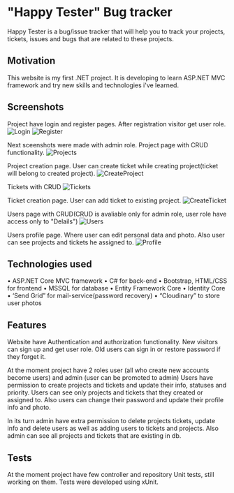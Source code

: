 # "Happy Tester" Bug tracker
Happy Tester is a bug/issue tracker that will help you to track your projects, tickets, issues and bugs that are related to these projects.
## Motivation
This website is my first .NET project. It is developing to learn ASP.NET MVC framework and try new skills and technologies i've learned.
## Screenshots
Project have login and register pages. After registration visitor get user role.
![Login](https://user-images.githubusercontent.com/101929575/200970528-0c500125-338c-4e0e-8181-01c42356ed1c.jpg)
![Register](https://user-images.githubusercontent.com/101929575/204113895-8a782aff-4ed5-4e22-9899-91246518a04a.jpg)

Next sceenshots were made with admin role.
Project page with CRUD functionality.
![Projects](https://user-images.githubusercontent.com/101929575/204113944-16b1b55d-5aff-4d6d-a898-e7e1c039a409.jpg)

Project creation page. User can create ticket while creating project(ticket will belong to created project).
![CreateProject](https://user-images.githubusercontent.com/101929575/204114320-52fd6f6d-e3b2-437a-a6f1-7c9856ac7110.jpg)

Tickets with CRUD
![Tickets](https://user-images.githubusercontent.com/101929575/204113991-986d8482-9cd7-48a7-94f2-590a26ab74dd.jpg)

Ticket creation page. User can add ticket to existing project.
![CreateTicket](https://user-images.githubusercontent.com/101929575/204114004-362a1cfd-b07c-412b-9344-cac8c0f268e4.jpg)

Users page with CRUD(CRUD is avaliable only for admin role, user role have access only to "Delails")
![Users](https://user-images.githubusercontent.com/101929575/204114022-563ddf5e-0071-445e-b906-424eec2f01d4.jpg)

Users profile page. Where user can edit personal data and photo. Also user can see projects and tickets he assigned to.
![Profile](https://user-images.githubusercontent.com/101929575/204114026-2aaf283d-6d35-4714-8b6f-e002a00d037f.jpg)


## Technologies used
•	ASP.NET Core MVC framework
•	C# for back-end
•	Bootstrap, HTML/CSS for frontend
•	MSSQL for database
•	Entity Framework Core
•	Identity Core 
•	‘Send Grid” for mail-service(password recovery)
•	“Cloudinary” to store user photos 
## Features
Website have Authentication and authorization functionality. New visitors can sign up and get user role. Old users can sign in or restore password if they forget it.

At the moment project have 2 roles user (all who create new accounts become users) and admin (user can be promoted to admin)
Users have permission to create projects and tickets and update their info, statuses and priority. Users can see only projects and tickets that they created or assigned to. Also users can change their password and update their profile info and photo.

In its turn admin have extra permission to delete projects tickets, update info and delete users as well as adding users to tickets and projects. Also admin can see all projects and tickets that are existing in db. 
## Tests
At the moment project have few controller and repository Unit tests, still working on them.
Tests were developed using xUnit.
